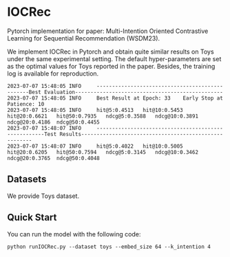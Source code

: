 # IOCRec
Pytorch implementation for paper: Multi-Intention Oriented Contrastive Learning for Sequential Recommendation (WSDM23).

We implement IOCRec in Pytorch and obtain quite similar results on Toys under the same experimental setting. The default hyper-parameters are set as the optimal values for Toys reported in the paper. Besides, the training log is available for reproduction.

```
2023-07-07 15:48:05 INFO     ------------------------------------------------Best Evaluation------------------------------------------------
2023-07-07 15:48:05 INFO     Best Result at Epoch: 33	 Early Stop at Patience: 10
2023-07-07 15:48:05 INFO     hit@5:0.4513	hit@10:0.5453	hit@20:0.6621	hit@50:0.7935	ndcg@5:0.3588	ndcg@10:0.3891	ndcg@20:0.4186	ndcg@50:0.4455	
2023-07-07 15:48:07 INFO     -----------------------------------------------------Test Results------------------------------------------------------
2023-07-07 15:48:07 INFO     hit@5:0.4022	hit@10:0.5005	hit@20:0.6205	hit@50:0.7594	ndcg@5:0.3145	ndcg@10:0.3462	ndcg@20:0.3765	ndcg@50:0.4048	
```
## Datasets
We provide Toys dataset.

## Quick Start
You can run the model with the following code:
```
python runIOCRec.py --dataset toys --embed_size 64 --k_intention 4 
```



